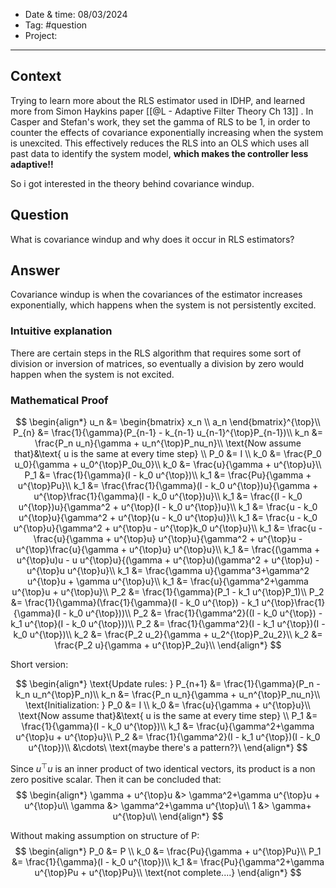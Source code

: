 
- Date & time: 08/03/2024
- Tag: #question
- Project:

---

## Context

Trying to learn more about the RLS estimator used in IDHP, and learned more from Simon Haykins paper [[@L - Adaptive Filter Theory Ch 13]] . In Casper and Stefan's work, they set the gamma of RLS to be 1, in order to counter the effects of covariance exponentially increasing when the system is unexcited. This effectively reduces the RLS into an OLS which uses all past data to identify the system model, **which makes the controller less adaptive!!**

So i got interested in the theory behind covariance windup.


## Question

What is covariance windup and why does it occur in RLS estimators?

## Answer

Covariance windup is when the covariances of the estimator increases exponentially, which happens when the system is not persistently excited.

### Intuitive explanation

There are certain steps in the RLS algorithm that requires some sort of division or inversion of matrices, so eventually a division by zero would happen when the system is not excited. 

### Mathematical Proof


$$
\begin{align*}
u_n  &= \begin{bmatrix}
		x_n \\
		a_n
		\end{bmatrix}^{\top}\\
P_{n} &= \frac{1}{\gamma}(P_{n-1} - k_{n-1} u_{n-1}^{\top}P_{n-1})\\
k_n &= \frac{P_n u_n}{\gamma + u_n^{\top}P_nu_n}\\
\text{Now assume that}&\text{ u is the same at every time step} \\
P_0 &= I \\
k_0 &= \frac{P_0 u_0}{\gamma + u_0^{\top}P_0u_0}\\
k_0 &= \frac{u}{\gamma + u^{\top}u}\\
P_1 &= \frac{1}{\gamma}(I - k_0 u^{\top})\\
k_1 &= \frac{Pu}{\gamma + u^{\top}Pu}\\
k_1 &= \frac{\frac{1}{\gamma}(I - k_0 u^{\top})u}{\gamma + u^{\top}\frac{1}{\gamma}(I - k_0 u^{\top})u}\\
k_1 &= \frac{(I - k_0 u^{\top})u}{\gamma^2 + u^{\top}(I - k_0 u^{\top})u}\\
k_1 &= \frac{u - k_0 u^{\top}u}{\gamma^2 + u^{\top}(u - k_0 u^{\top}u)}\\
k_1 &= \frac{u - k_0 u^{\top}u}{\gamma^2 + u^{\top}u - u^{\top}k_0 u^{\top}u}\\
k_1 &= \frac{u - \frac{u}{\gamma + u^{\top}u} u^{\top}u}{\gamma^2 + u^{\top}u - u^{\top}\frac{u}{\gamma + u^{\top}u} u^{\top}u}\\
k_1 &= \frac{(\gamma + u^{\top}u)u - u u^{\top}u}{(\gamma + u^{\top}u)(\gamma^2 + u^{\top}u) - u^{\top}u u^{\top}u}\\
k_1 &= \frac{\gamma u}{\gamma^3+\gamma^2 u^{\top}u + \gamma u^{\top}u}\\
k_1 &= \frac{u}{\gamma^2+\gamma u^{\top}u + u^{\top}u}\\
P_2 &= \frac{1}{\gamma}(P_1 - k_1 u^{\top}P_1)\\
P_2 &= \frac{1}{\gamma}(\frac{1}{\gamma}(I - k_0 u^{\top}) - k_1 u^{\top}\frac{1}{\gamma}(I - k_0 u^{\top}))\\
P_2 &= \frac{1}{\gamma^2}((I - k_0 u^{\top}) - k_1 u^{\top}(I - k_0 u^{\top}))\\
P_2 &= \frac{1}{\gamma^2}(I - k_1 u^{\top})(I - k_0 u^{\top})\\
k_2 &= \frac{P_2 u_2}{\gamma + u_2^{\top}P_2u_2}\\
k_2 &= \frac{P_2 u}{\gamma + u^{\top}P_2u}\\
\end{align*}
$$

Short version:

$$
\begin{align*}
\text{Update rules: }
P_{n+1} &= \frac{1}{\gamma}(P_n - k_n u_n^{\top}P_n)\\
k_n &= \frac{P_n u_n}{\gamma + u_n^{\top}P_nu_n}\\
\text{Initialization: }
P_0 &= I \\
k_0 &= \frac{u}{\gamma + u^{\top}u}\\
\text{Now assume that}&\text{ u is the same at every time step} \\
P_1 &= \frac{1}{\gamma}(I - k_0 u^{\top})\\
k_1 &= \frac{u}{\gamma^2+\gamma u^{\top}u + u^{\top}u}\\
P_2 &= \frac{1}{\gamma^2}(I - k_1 u^{\top})(I - k_0 u^{\top})\\
&\cdots\ \text{maybe there's a pattern?}\
\end{align*}
$$

Since $u^{\top}u$ is an inner product of two identical vectors, its product is a non zero positive scalar. Then it can be concluded that:
$$
\begin{align*}
	\gamma + u^{\top}u &> \gamma^2+\gamma u^{\top}u + u^{\top}u\\
	\gamma &> \gamma^2+\gamma u^{\top}u\\
	1 &> \gamma+ u^{\top}u\\
\end{align*}
$$

Without making assumption on structure of P:
$$
\begin{align*}
P_0 &= P \\
k_0 &= \frac{Pu}{\gamma + u^{\top}Pu}\\
P_1 &= \frac{1}{\gamma}(I - k_0 u^{\top})\\
k_1 &= \frac{Pu}{\gamma^2+\gamma u^{\top}Pu + u^{\top}Pu}\\
\text{not complete....}
\end{align*}
$$


